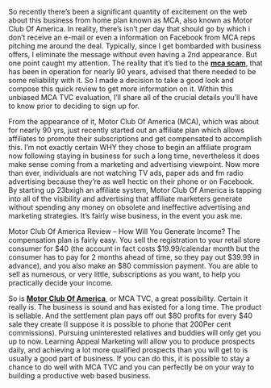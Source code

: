 So recently there’s been a significant quantity of excitement on the web
about this business from home plan known as MCA, also known as Motor
Club Of America. In reality, there’s isn’t per day that should go by
which i don’t receive an e-mail or even a information on Facebook from
MCA reps pitching me around the deal. Typically, since I get bombarded
with business offers, I eliminate the message without even having a 2nd
appearance. But one point caught my attention. The reality that it’s
tied to the **[mca scam](http://robtd.info/?feed=samson-rss&id=360)**,
that has been in operation for nearly 90 years, advised that there
needed to be some reliability with it. So I made a decision to take a
good look and compose this quick review to get more information on it.
Within this unbiased MCA TVC evaluation, I’ll share all of the crucial
details you’ll have to know prior to deciding to sign up for.

From the appearance of it, Motor Club Of America (MCA), which was about
for nearly 90 yrs, just recently started out an affiliate plan which
allows affiliates to promote their subscriptions and get compensated to
accomplish this. I’m not exactly certain WHY they chose to begin an
affiliate program now following staying in business for such a long
time, nevertheless it does make sense coming from a marketing and
advertising viewpoint. Now more than ever, individuals are not watching
TV ads, paper ads and fm radio advertising because they’re as well
hectic on their phone or on Facebook. By starting up 23bxigh an
affiliate system, Motor Club Of America is tapping into all of the
visibility and advertising that affiliate marketers generate without
spending any money on obsolete and ineffective advertising and marketing
strategies. It’s fairly wise business, in the event you ask me.

Motor Club Of America Review – How Will You Generate Income? The
compensation plan is fairly easy. You sell the registration to your
retail store consumer for \$40 (the account in fact costs
\$19.99/calendar month but the consumer has to pay for 2 months ahead of
time, so they pay out \$39.99 in advance), and you also make an \$80
commission payment. You are able to sell as numerous, or very little,
subscriptions as you want, to help you practically decide your income.

So is **[Motor Club Of
America](http://mcamotorclubaffiliates.com/mca-motor-club-america-mca-scam/)**,
or MCA TVC, a great possibility. Certain it really is. The business is
sound and has existed for a long time. The product is sellable. And the
settlement plan pays off out \$80 profits for every \$40 sale they
create (I suppose it is possible to phone that 200Per cent commissions).
Pursuing uninterested relatives and buddies will only get you up to now.
Learning Appeal Marketing will allow you to produce prospects daily, and
achieving a lot more qualified prospects than you will get to is usually
a good part of business. If you can do this, it is possible to stay a
chance to do well with MCA TVC and you can perfectly be on your way to
building a productive web based business.

